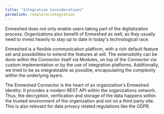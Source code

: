 ```yaml
---
title: "Integration Considerations"
permalink: /explore/integration
---
```


Enmeshed does not only enable users taking part of the digitalization process. Organizations also benefit of Enmeshed as well, as they usually need to invest heavily to stay up to date in today's technological race.

Enmeshed is a flexible communication platform, with a rich default feature set and possibilities to extend the features at will. The extensibility can be done within the Connector itself via Modules, on top of the Connector via custom implementation or by the use of integration platforms. Additionally, we tried to be as integrateable as possible, encapsulating the complexity within the underlying layers.

The Enmeshed Connector is the heart of an organization's Enmeshed identity: It provides a modern REST API within the organizations network. Thus, the decryption, verification and storage of the data happens within the trusted environment of the organization and not on a third party site. This is also relevant for data privacy related regulations like the GDPR.
